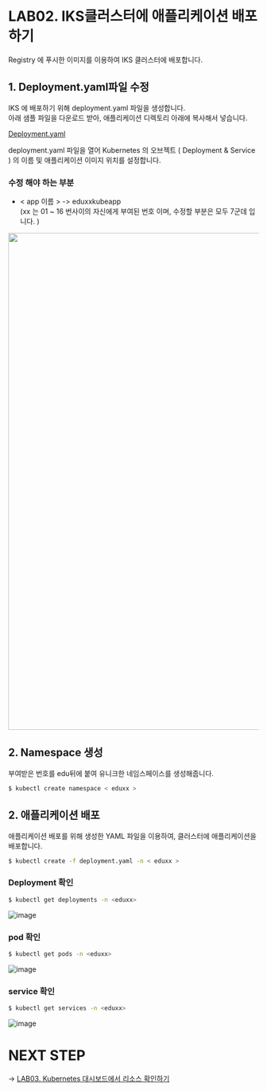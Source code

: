 # LAB02. IKS클러스터에 애플리케이션 배포하기
Registry 에 푸시한 이미지를 이용하여 IKS 클러스터에 배포합니다. 

## 1. Deployment.yaml파일 수정

IKS 에 배포하기 위해 deployment.yaml 파일을 생성합니다.    
아래 샘플 파일을 다운로드 받아,  애플리케이션 디렉토리 아래에 복사해서 넣습니다.   

[Deployment.yaml](https://ibm.box.com/s/sukwx04nmedq8h7ljhan5sqeg2bsqv0s)

deployment.yaml 파일을 열어 Kubernetes 의 오브젝트 ( Deployment & Service ) 의 이름 및 애플리케이션 이미지 위치를 설정합니다.   

### 수정 해야 하는 부분
- < app 이름 >  -> eduxxkubeapp          
(xx 는 01 ~ 16 번사이의 자신에게 부여된 번호 이며, 수정할 부분은 모두 7군데 입니다. )  

<img src="https://user-images.githubusercontent.com/15958325/97773682-3351ad80-1b95-11eb-8e5f-65fdebcd8b78.PNG" width="1000px">  

## 2. Namespace 생성
부여받은 번호를 edu뒤에 붙여 유니크한 네임스페이스를 생성해줍니다.  
~~~sh
$ kubectl create namespace < eduxx >
~~~

## 2. 애플리케이션 배포
애플리케이션 배포를 위해 생성한 YAML 파일을 이용하여,  클러스터에 애플리케이션을 배포합니다.   

~~~sh
$ kubectl create -f deployment.yaml -n < eduxx >
~~~

### Deployment 확인
~~~sh
$ kubectl get deployments -n <eduxx>
~~~
![image](https://user-images.githubusercontent.com/15958325/94143637-14337200-feab-11ea-9a1b-f388eb46bb68.png)
  

### pod 확인
~~~sh
$ kubectl get pods -n <eduxx>
~~~
![image](https://user-images.githubusercontent.com/15958325/94143667-1eee0700-feab-11ea-89e5-e531d315b558.png)
   


### service 확인
~~~sh
$ kubectl get services -n <eduxx>
~~~
![image](https://user-images.githubusercontent.com/15958325/94143717-2dd4b980-feab-11ea-991c-5e1c2d5f8217.png)
   


# NEXT STEP
-> [LAB03. Kubernetes 대시보드에서 리소스 확인하기](https://github.com/GRuuuuu/Container-Platform-Hands-on-Lab/blob/master/LAB03-dashboard.md)  
